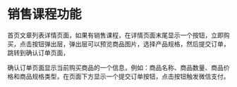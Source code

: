 # 销售课程功能

首页文章列表详情页面，如果有销售课程，在详情页面末尾显示一个按钮，立即购买，点击按钮弹出层，弹出层可以预览商品图片，选择产品规格，然后提交订单，跳转到确认订单页面，

确认订单页面显示当前购买商品的一个信息，例如：商品名称、商品数量、商品价格和商品规格类型，在页面下方显示一个提交订单按钮，点击按钮触发微信支付。
